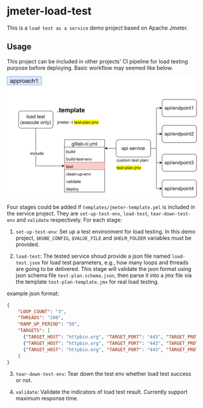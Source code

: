 # jmeter-load-test

This is a `load test as a service` demo project based on Apache Jmeter. 

## Usage

This project can be included in other projects' CI pipeline for load testing purpose before deploying.
Basic workflow may seemed like below.

<img src="metadata/approach.png" width="800px"/>

Four stages could be added if `templates/jmeter-template.yml` is included in the service project. They are `set-up-test-env`, `load-test`, `tear-down-test-env` and `validate` respectively. For each stage:

1.  `set-up-test-env`: Set up a test environment for load testing. In this demo project, `$KUBE_CONFIG`, `$VALUE_FILE` and `$HELM_FOLDER` variables must be provided. 

2. `load-test`: The tested service shoud provide a json file named `load-test.json` for load test parameters, e.g., how many loops and threads are going to be delivered.  This stage will validate the json format using json schema file `test-plan.schema.json`, then parse it into a jmx file via the template `test-plan-template.jmx` for real load testing.

example json format:

```json
{
    "LOOP_COUNT": "3",
    "THREADS": "200",
    "RAMP_UP_PERIOD": "50",
    "TARGETS": [
      {"TARGET_HOST": "httpbin.org", "TARGET_PORT": "443", "TARGET_PROTOCOL": "https", "TARGET_PATH": "/get"},
      {"TARGET_HOST": "httpbin.org", "TARGET_PORT": "443", "TARGET_PROTOCOL": "https", "TARGET_PATH": "/get/1"},
      {"TARGET_HOST": "httpbin.org", "TARGET_PORT": "443", "TARGET_PROTOCOL": "https", "TARGET_PATH": "/get/2"}
    ]
}
```

3. `tear-down-test-env`: Tear down the test env whether load test success or not.

4. `validate`: Validate the indicators of load test result. Currently support maximum response time.
